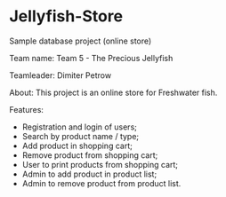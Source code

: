 # Jellyfish-Store
Sample database project (online store)

Team name: Team 5 - The Precious Jellyfish

Teamleader: Dimiter Petrow

About: This project is an online store for Freshwater fish.

Features:
- Registration and login of users;
- Search by product name / type;
- Add product in shopping cart;
- Remove product from shopping cart;
- User to print products from shopping cart;
- Admin to add product in product list;
- Admin to remove product from product list.
